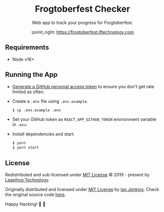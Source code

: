 <h1 align="center">Frogtoberfest Checker</h1>
<p align="center">Web app to track your progress for Frogtoberfest.</p>
<p align="center">:point_right: <a href="https://frogtoberfest.lftechnology.com">https://frogtoberfest.lftechnology.com</a></p>

## Requirements

- Node v16+

## Running the App

- [Generate a GitHub personal access token](https://github.com/settings/tokens/new?scopes=&description=Frogtoberfest) to ensure you don't get rate limited as often.

- Create a `.env` file using `.env.example`.

  ```bash
  $ cp .env.example .env
  ```

- Set your GitHub token as `REACT_APP_GITHUB_TOKEN` environment variable in `.env`:

- Install dependencies and start.

  ```bash
  $ yarn
  $ yarn start
  ```

## License

Redistributed and sub-licensed under [MIT License](LICENSE) © 2019 - present by [Leapfrog Technology](https://github.com/leapfrogtechnology).

Originally distributed and licensed under [MIT License](https://github.com/jenkoian/hacktoberfest-checker/LICENSE) by [Ian Jenkins](https://github.com/jenkoian). Check the original source code [here](https://github.com/jenkoian/hacktoberfest-checker).

Happy Hacking! 🎃 🐸
